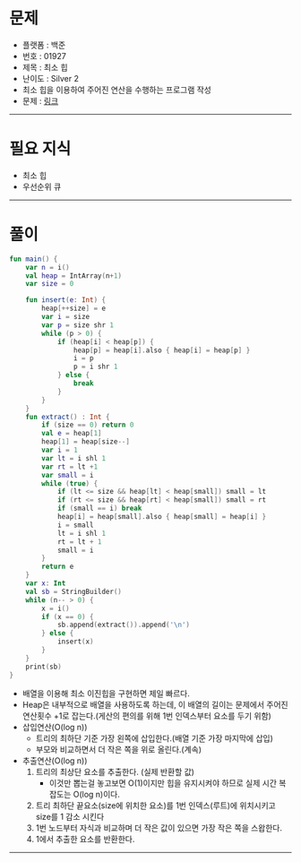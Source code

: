 # 문제
- 플랫폼 : 백준
- 번호 : 01927
- 제목 : 최소 힙
- 난이도 : Silver 2
- 최소 힙을 이용하여 주어진 연산을 수행하는 프로그램 작성
- 문제 : <a href="https://www.acmicpc.net/problem/1927" target="_blank">링크</a>

---

# 필요 지식
- 최소 힙
- 우선순위 큐

---

# 풀이
```kotlin
fun main() {
    var n = i()
    val heap = IntArray(n+1)
    var size = 0

    fun insert(e: Int) {
        heap[++size] = e
        var i = size
        var p = size shr 1
        while (p > 0) {
            if (heap[i] < heap[p]) {
                heap[p] = heap[i].also { heap[i] = heap[p] }
                i = p
                p = i shr 1
            } else {
                break
            }
        }
    }
    fun extract() : Int {
        if (size == 0) return 0
        val e = heap[1]
        heap[1] = heap[size--]
        var i = 1
        var lt = i shl 1
        var rt = lt +1
        var small = i
        while (true) {
            if (lt <= size && heap[lt] < heap[small]) small = lt
            if (rt <= size && heap[rt] < heap[small]) small = rt
            if (small == i) break
            heap[i] = heap[small].also { heap[small] = heap[i] }
            i = small
            lt = i shl 1
            rt = lt + 1
            small = i
        }
        return e
    }
    var x: Int
    val sb = StringBuilder()
    while (n-- > 0) {
        x = i()
        if (x == 0) {
            sb.append(extract()).append('\n')
        } else {
            insert(x)
        }
    }
    print(sb)
}
```
- 배열을 이용해 최소 이진힙을 구현하면 제일 빠르다.
- Heap은 내부적으로 배열을 사용하도록 하는데, 이 배열의 길이는 문제에서 주어진 연산횟수 +1로 잡는다.(게산의 편의를 위해 1번 인덱스부터 요소를 두기 위함)
- 삽입연산(O(log n))
    - 트리의 최하단 기준 가장 왼쪽에 삽입한다.(배열 기준 가장 마지막에 삽입)
    - 부모와 비교하면서 더 작은 쪽을 위로 올린다.(계속)
- 추출연산(O(log n))
    1. 트리의 최상단 요소를 추출한다. (실제 반환할 값)
        - 이것만 뽑는걸 놓고보면 O(1)이지만 힙을 유지시켜야 하므로 실제 시간 복잡도는 O(log n)이다.
    2. 트리 최하단 끝요소(size에 위치한 요소)를 1번 인덱스(루트)에 위치시키고 size를 1 감소 시킨다
    3. 1번 노드부터 자식과 비교하며 더 작은 값이 있으면 가장 작은 쪽을 스왑한다.
    4. 1에서 추출한 요소를 반환한다.
---
